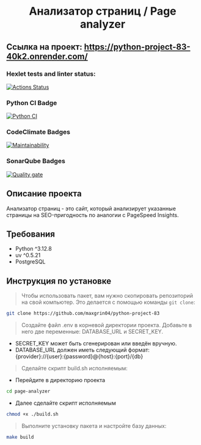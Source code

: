 <div align="center">
<h1>Анализатор страниц / Page analyzer</h1>
</div>

## Ссылка на проект: https://python-project-83-40k2.onrender.com/

### Hexlet tests and linter status:
[![Actions Status](https://github.com/maxgrin04/python-project-83/actions/workflows/hexlet-check.yml/badge.svg)](https://github.com/maxgrin04/python-project-83/actions)

### Python CI Badge
[![Python CI](https://github.com/maxgrin04/python-project-83/actions/workflows/pyci.yml/badge.svg)](https://github.com/maxgrin04/python-project-83/actions/workflows/pyci.yml)

### CodeClimate Badges
[![Maintainability](https://qlty.sh/gh/maxgrin04/projects/python-project-83/maintainability.svg)](https://qlty.sh/gh/maxgrin04/projects/python-project-83)

### SonarQube Badges
[![Quality gate](https://sonarcloud.io/api/project_badges/quality_gate?project=maxgrin04_python-project-83)](https://sonarcloud.io/summary/new_code?id=maxgrin04_python-project-83)


## Описание проекта
Анализатор страниц - это сайт, который анализирует указанные страницы на SEO-пригодность по аналогии с PageSpeed Insights.

## Требования

- Python ^3.12.8
- uv ^0.5.21
- PostgreSQL

## Инструкция по установке

> Чтобы использовать пакет, вам нужно скопировать репозиторий на свой компьютер. Это делается с помощью команды ``git clone``:

```bash
git clone https://github.com/maxgrin04/python-project-83
```

> Создайте файл .env в корневой директории проекта. Добавьте в него две переменные: DATABASE_URL и SECRET_KEY.

- SECRET_KEY может быть сгенерирован или введён вручную.
- DATABASE_URL должен иметь следующий формат: {provider}://{user}:{password}@{host}:{port}/{db}

> Сделайте скрипт build.sh исполняемым:

- Перейдите в директорию проекта
```bash
cd page-analyzer
```

- Далее сделайте скрипт исполняемым
```bash
chmod +x ./build.sh
```

> Выполните установку пакета и настройте базу данных:

```bash
make build
```
